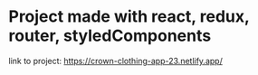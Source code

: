 # Project made with react, redux, router, styledComponents
link to project: https://crown-clothing-app-23.netlify.app/
